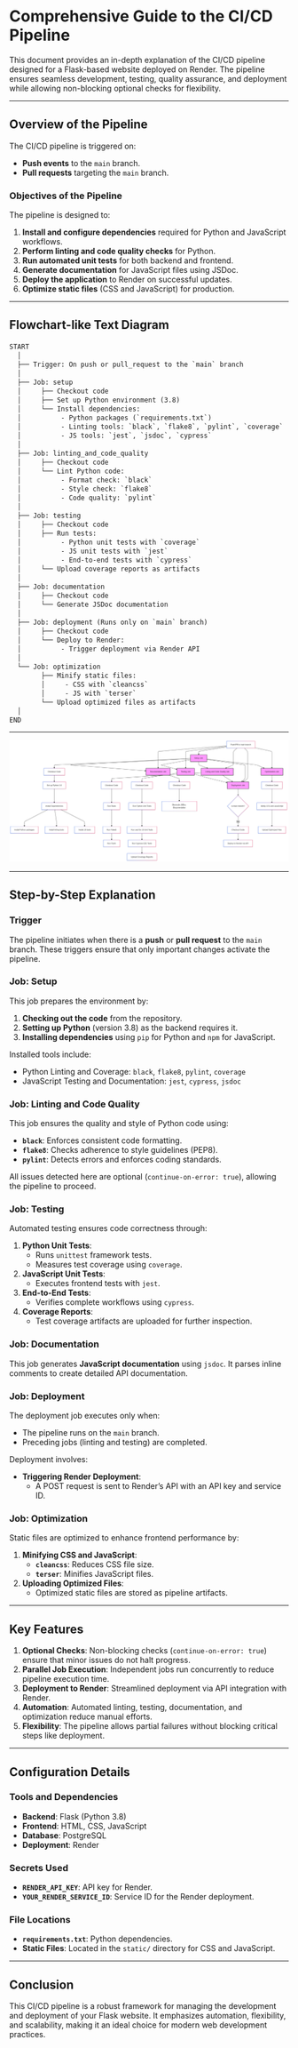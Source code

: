 
# Comprehensive Guide to the CI/CD Pipeline

This document provides an in-depth explanation of the CI/CD pipeline designed for a Flask-based website deployed on Render. The pipeline ensures seamless development, testing, quality assurance, and deployment while allowing non-blocking optional checks for flexibility.

---

## Overview of the Pipeline

The CI/CD pipeline is triggered on:
- **Push events** to the `main` branch.
- **Pull requests** targeting the `main` branch.

### Objectives of the Pipeline

The pipeline is designed to:
1. **Install and configure dependencies** required for Python and JavaScript workflows.
2. **Perform linting and code quality checks** for Python.
3. **Run automated unit tests** for both backend and frontend.
4. **Generate documentation** for JavaScript files using JSDoc.
5. **Deploy the application** to Render on successful updates.
6. **Optimize static files** (CSS and JavaScript) for production.

---

## Flowchart-like Text Diagram

```plaintext
START
  │
  ├── Trigger: On push or pull_request to the `main` branch
  │
  ├── Job: setup
  │     ├── Checkout code
  │     ├── Set up Python environment (3.8)
  │     └── Install dependencies:
  │          - Python packages (`requirements.txt`)
  │          - Linting tools: `black`, `flake8`, `pylint`, `coverage`
  │          - JS tools: `jest`, `jsdoc`, `cypress`
  │
  ├── Job: linting_and_code_quality
  │     ├── Checkout code
  │     └── Lint Python code:
  │          - Format check: `black`
  │          - Style check: `flake8`
  │          - Code quality: `pylint`
  │
  ├── Job: testing
  │     ├── Checkout code
  │     ├── Run tests:
  │          - Python unit tests with `coverage`
  │          - JS unit tests with `jest`
  │          - End-to-end tests with `cypress`
  │     └── Upload coverage reports as artifacts
  │
  ├── Job: documentation
  │     ├── Checkout code
  │     └── Generate JSDoc documentation
  │
  ├── Job: deployment (Runs only on `main` branch)
  │     ├── Checkout code
  │     └── Deploy to Render:
  │          - Trigger deployment via Render API
  │
  └── Job: optimization
        ├── Minify static files:
        │     - CSS with `cleancss`
        │     - JS with `terser`
        └── Upload optimized files as artifacts
  │
END
```
---

![CI/CD Pipeline](./cicd.png)

---

## Step-by-Step Explanation

### Trigger
The pipeline initiates when there is a **push** or **pull request** to the `main` branch. These triggers ensure that only important changes activate the pipeline.

### Job: Setup
This job prepares the environment by:
1. **Checking out the code** from the repository.
2. **Setting up Python** (version 3.8) as the backend requires it.
3. **Installing dependencies** using `pip` for Python and `npm` for JavaScript.

Installed tools include:
- Python Linting and Coverage: `black`, `flake8`, `pylint`, `coverage`
- JavaScript Testing and Documentation: `jest`, `cypress`, `jsdoc`

### Job: Linting and Code Quality
This job ensures the quality and style of Python code using:
- **`black`**: Enforces consistent code formatting.
- **`flake8`**: Checks adherence to style guidelines (PEP8).
- **`pylint`**: Detects errors and enforces coding standards.

All issues detected here are optional (`continue-on-error: true`), allowing the pipeline to proceed.

### Job: Testing
Automated testing ensures code correctness through:
1. **Python Unit Tests**:
   - Runs `unittest` framework tests.
   - Measures test coverage using `coverage`.
2. **JavaScript Unit Tests**:
   - Executes frontend tests with `jest`.
3. **End-to-End Tests**:
   - Verifies complete workflows using `cypress`.
4. **Coverage Reports**:
   - Test coverage artifacts are uploaded for further inspection.

### Job: Documentation
This job generates **JavaScript documentation** using `jsdoc`. It parses inline comments to create detailed API documentation.

<!-- This step is non-blocking (`continue-on-error: true`), so failures won’t stop the pipeline. -->

### Job: Deployment
The deployment job executes only when:
- The pipeline runs on the `main` branch.
- Preceding jobs (linting and testing) are completed.

Deployment involves:
- **Triggering Render Deployment**:
  - A POST request is sent to Render’s API with an API key and service ID.

### Job: Optimization
Static files are optimized to enhance frontend performance by:
1. **Minifying CSS and JavaScript**:
   - **`cleancss`**: Reduces CSS file size.
   - **`terser`**: Minifies JavaScript files.
2. **Uploading Optimized Files**:
   - Optimized static files are stored as pipeline artifacts.

---

## Key Features

1. **Optional Checks**: Non-blocking checks (`continue-on-error: true`) ensure that minor issues do not halt progress.
2. **Parallel Job Execution**: Independent jobs run concurrently to reduce pipeline execution time.
3. **Deployment to Render**: Streamlined deployment via API integration with Render.
4. **Automation**: Automated linting, testing, documentation, and optimization reduce manual efforts.
5. **Flexibility**: The pipeline allows partial failures without blocking critical steps like deployment.

---

## Configuration Details

### Tools and Dependencies
- **Backend**: Flask (Python 3.8)
- **Frontend**: HTML, CSS, JavaScript
- **Database**: PostgreSQL
- **Deployment**: Render

### Secrets Used
- **`RENDER_API_KEY`**: API key for Render.
- **`YOUR_RENDER_SERVICE_ID`**: Service ID for the Render deployment.

### File Locations
- **`requirements.txt`**: Python dependencies.
- **Static Files**: Located in the `static/` directory for CSS and JavaScript.

---

## Conclusion

This CI/CD pipeline is a robust framework for managing the development and deployment of your Flask website. It emphasizes automation, flexibility, and scalability, making it an ideal choice for modern web development practices.

